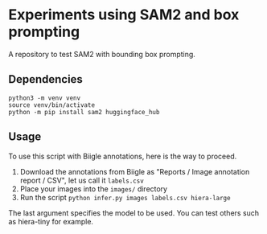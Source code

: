# Experiments using SAM2 and box prompting

A repository to test SAM2 with bounding box prompting.

## Dependencies

```.python
python3 -m venv venv
source venv/bin/activate
python -m pip install sam2 huggingface_hub
```

## Usage 

To use this script with Biigle annotations, here is the way to proceed.

1. Download the annotations from Biigle as "Reports / Image annotation report / CSV", let us call it `labels.csv`
2. Place your images into the `images/` directory
3. Run the script `python infer.py images labels.csv hiera-large`

The last argument specifies the model to be used. You can test others such as hiera-tiny for example.
